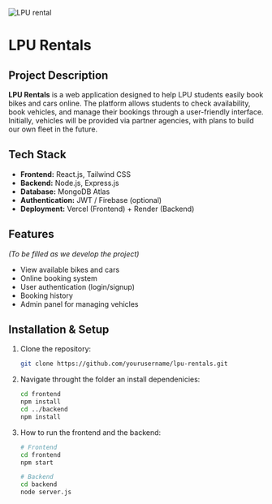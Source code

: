 ![LPU rental](https://i.pinimg.com/1200x/2e/30/cb/2e30cb060a78a23bf0bac54f53f077ed.jpg)
# LPU Rentals

## Project Description
**LPU Rentals** 
is a web application designed to help LPU students easily book bikes and cars online. The platform allows students to check availability, book vehicles, and manage their bookings through a user-friendly interface. Initially, vehicles will be provided via partner agencies, with plans to build our own fleet in the future.

## Tech Stack
- **Frontend:** React.js, Tailwind CSS  
- **Backend:** Node.js, Express.js  
- **Database:** MongoDB Atlas  
- **Authentication:** JWT / Firebase (optional)  
- **Deployment:** Vercel (Frontend) + Render (Backend)

## Features
*(To be filled as we develop the project)*

- View available bikes and cars  
- Online booking system  
- User authentication (login/signup)  
- Booking history  
- Admin panel for managing vehicles  

## Installation & Setup
1. Clone the repository:
   ```bash
   git clone https://github.com/yourusername/lpu-rentals.git

2. Navigate throught the folder an install dependenicies:
    ```bash
    cd frontend
    npm install
    cd ../backend
    npm install  

3. How to run the frontend and the backend:
    ```bash
    # Frontend
    cd frontend
    npm start

    # Backend
    cd backend
    node server.js
